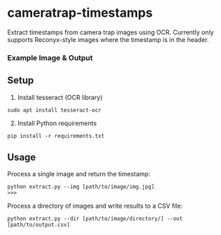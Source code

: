 # cameratrap-timestamps
Extract timestamps from camera trap images using OCR. Currently only supports Reconyx-style images where the timestamp is in the header.

### Example Image & Output


## Setup
1. Install tesseract (OCR library)

```
sudo apt install tesseract-ocr
```

2. Install Python requirements

```
pip install -r requirements.txt
```

## Usage

Process a single image and return the timestamp:
```
python extract.py --img [path/to/image/img.jpg]
>>> 
```

Process a directory of images and write results to a CSV file:
```
python extract.py --dir [path/to/image/directory/] --out [path/to/output.csv]
```
